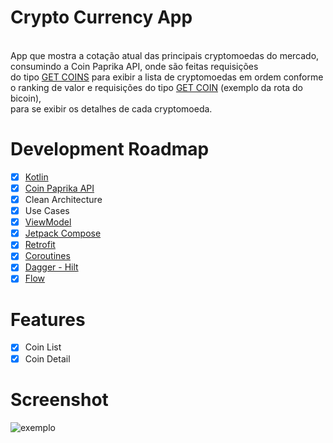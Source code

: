 # Crypto Currency App
<br>App que mostra a cotação atual das principais cryptomoedas do mercado, consumindo a Coin Paprika API, onde são feitas requisições
<br>do tipo [GET COINS](https://api.coinpaprika.com/v1/coins) para exibir a lista de cryptomoedas em ordem conforme o ranking de valor e requisições do tipo [GET COIN](https://api.coinpaprika.com/v1/coins/btc-bitcoin) (exemplo da rota do bicoin),
<br>para se exibir os detalhes de cada cryptomoeda.
# Development Roadmap
- [x] [Kotlin](https://kotlinlang.org)
- [x] [Coin Paprika API](coinpaprika.com)
- [x] Clean Architecture
- [x] Use Cases
- [x] [ViewModel](https://developer.android.com/topic/libraries/architecture/viewmodel?authuser=1)
- [x] [Jetpack Compose](https://developer.android.com/jetpack/compose?gclid=Cj0KCQiAmeKQBhDvARIsAHJ7mF4A7I7vCCM-WyihxGfkKkcZXWycULgl7qUF826jH6a7xd6rZazKUjIaAl_qEALw_wcB&gclsrc=aw.ds)  
- [x] [Retrofit](https://square.github.io/retrofit/)
- [x] [Coroutines](https://developer.android.com/topic/libraries/architecture/coroutines)
- [x] [Dagger - Hilt](https://developer.android.com/training/dependency-injection/hilt-android)
- [x] [Flow](https://developer.android.com/kotlin/flow?hl=pt-br)
# Features
- [x] Coin List
- [x] Coin Detail
# Screenshot
![exemplo](https://media0.giphy.com/media/iA4bTi1j6hQIOPc3fa/giphy.gif?cid=790b76113a30bcc72b5971a850d6759af37f7a8b37dc500a&rid=giphy.gif&ct=g)
